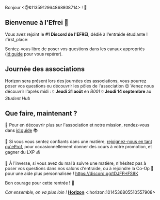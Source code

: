 Bonjour <@&1135912964868808714> ! :wave:

## Bienvenue à l'Efrei :partying_face:

Vous avez rejoint le **#1 Discord de l'EFREI**, dédié à l'entraide étudiante ! :first_place:

Sentez-vous libre de poser vos questions dans les canaux appropriés (<id:guide> pour vous repérer).

## Journée des associations

Horizon sera présent lors des journées des associations, vous pourrez poser vos questions ou découvrir les pôles de l'association :wink:
Venez nous découvrir l'après midi :
:white_medium_small_square: **Jeudi 31 août** en *B001*
:white_medium_small_square: **Jeudi 14 septembre** au *Student Hub*

## Que faire, maintenant ?

:small_blue_diamond: Pour en découvrir plus sur l'association et notre mission, rendez-vous dans <id:guide> :books:

:small_blue_diamond: Si vous vous sentez confiants dans une matière, [rejoignez-nous en tant qu'eProf](https://forms.gle/ogZfDbVAzkpCyrkx5), pour occasionnellement donner des cours à votre promotion, et gagner du LXP :moneybag:

:small_blue_diamond: À l'inverse, si vous avez du mal à suivre une matière, n'hésitez pas à poser vos questions dans nos salons d'entraide, ou à rejoindre la Co-Op :seedling: pour une aide plus personnalisée ! https://discord.gg/tDJFFHFS8K

Bon courage pour cette rentrée ! :muscle:

*Car ensemble, on va plus loin !*
**[Horizon](https://linktr.ee/horizon.efrei)** <:horizon:1014536805510557908>
